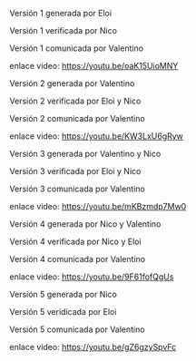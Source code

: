 Versión 1 generada por Eloi






Versión 1 verificada por  Nico








Versión 1 comunicada por Valentino






enlace video: https://youtu.be/oaK15UioMNY

Versión 2 generada por Valentino






Versión 2 verificada por Eloi y Nico






Versión 2 comunicada por Valentino





enlace video: https://youtu.be/KW3LxU6gRyw


Versión 3 generada por Valentino y Nico






Versión 3 verificada por Eloi y Nico






Versión 3 comunicada por Valentino





enlace video: https://youtu.be/mKBzmdp7Mw0






Versión 4 generada por Nico y Valentino






Versión 4 verificada por Nico y Eloi







Versión 4 comunicada por Valentino






enlace video: https://youtu.be/9F61fofQgUs






Versión 5 generada por Nico








Versión 5 veridicada por Eloi








Versión 5 comunicada por Valentino








enlace video: https://youtu.be/gZ6gzySpvFc

